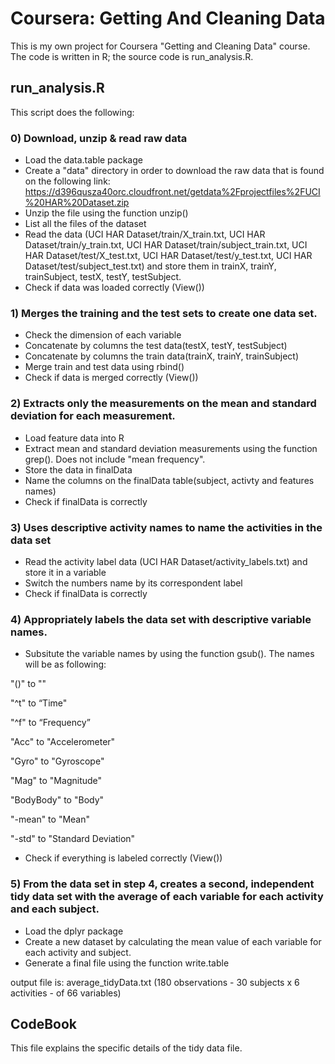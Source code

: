 # Coursera: Getting And Cleaning Data

This is my own project for Coursera "Getting and Cleaning Data" course. The code is written in R; the source code is run_analysis.R.

## run_analysis.R

This script does the following:

### 0) Download, unzip & read raw data

  - Load the data.table package
  - Create a "data" directory in order to download the raw data that is found on the following link: https://d396qusza40orc.cloudfront.net/getdata%2Fprojectfiles%2FUCI%20HAR%20Dataset.zip
  - Unzip the file using the function unzip()
  - List all the files of the dataset
  - Read the data (UCI HAR Dataset/train/X_train.txt, UCI HAR Dataset/train/y_train.txt, UCI HAR Dataset/train/subject_train.txt, UCI HAR Dataset/test/X_test.txt, UCI HAR Dataset/test/y_test.txt, UCI HAR Dataset/test/subject_test.txt) and store them in trainX, trainY, trainSubject, testX, testY, testSubject.
  - Check if data was loaded correctly (View())

### 1) Merges the training and the test sets to create one data set.

  - Check the dimension of each variable
  - Concatenate by columns the test data(testX, testY, testSubject)
  - Concatenate by columns the train data(trainX, trainY, trainSubject)
  - Merge train and test data using rbind()
  - Check if data is merged correctly (View())

### 2) Extracts only the measurements on the mean and standard deviation for each measurement.

  - Load feature data into R
  - Extract mean and standard deviation measurements using the function grep(). Does not include "mean frequency".
  - Store the data in finalData
  - Name the columns on the finalData table(subject, activty and features names)
  - Check if finalData is correctly

### 3) Uses descriptive activity names to name the activities in the data set

  - Read the activity label data (UCI HAR Dataset/activity_labels.txt) and store it in a variable
  - Switch the numbers name by its correspondent label
  - Check if finalData is correctly

### 4) Appropriately labels the data set with descriptive variable names.

  - Subsitute the variable names by using the function gsub(). The names will be as following:
  
  "\()" to ""

  "^t" to “Time"
  
  "^f" to “Frequency”
  
  "Acc" to "Accelerometer"
  
  "Gyro" to "Gyroscope"
  
  "Mag" to "Magnitude"
  
  "BodyBody" to "Body"
  
  "-mean" to "Mean"
  
  "-std" to "Standard Deviation"
  
  - Check if everything is labeled correctly (View())

### 5) From the data set in step 4, creates a second, independent tidy data set with the average of each variable for each activity and each subject.

  - Load the dplyr package
  - Create a new dataset by calculating the mean value of each variable for each activity and subject.
  - Generate a final file using the function write.table
  
output file is: average_tidyData.txt (180 observations - 30 subjects x 6 activities - of 66 variables)

## CodeBook

This file explains the specific details of the tidy data file.
